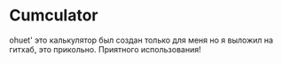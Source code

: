 # Cumculator
ohuet'
это калькулятор был создан только для меня но я выложил на гитхаб, это прикольно. Приятного использования!
